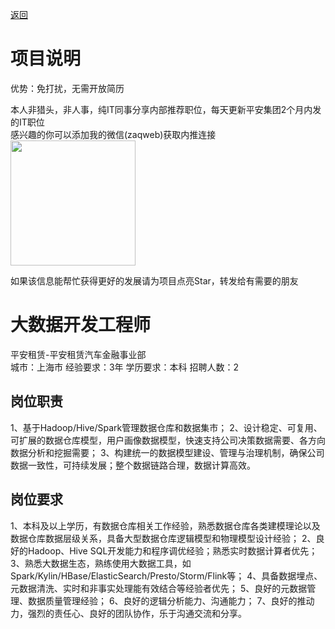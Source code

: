 [返回](../../)

# 项目说明

优势：免打扰，无需开放简历

本人非猎头，非人事，纯IT同事分享内部推荐职位，每天更新平安集团2个月内发的IT职位  
感兴趣的你可以添加我的微信(zaqweb)获取内推连接  
<img src="https://github.com/zaqweb/PA-IT-JOBS/blob/master/WechatICode.jpeg"  height="200" width="200">

如果该信息能帮忙获得更好的发展请为项目点亮Star，转发给有需要的朋友

# 大数据开发工程师
平安租赁-平安租赁汽车金融事业部  
城市：上海市 经验要求：3年 学历要求：本科  招聘人数：2

## 岗位职责
1、基于Hadoop/Hive/Spark管理数据仓库和数据集市； 
2、设计稳定、可复用、可扩展的数据仓库模型，用户画像数据模型，快速支持公司决策数据需要、各方向数据分析和挖掘需要； 
3、构建统一的数据模型建设、管理与治理机制，确保公司数据一致性，可持续发展；整个数据链路合理，数据计算高效。

## 岗位要求
1、本科及以上学历，有数据仓库相关工作经验，熟悉数据仓库各类建模理论以及数据仓库数据层级关系，具备大型数据仓库逻辑模型和物理模型设计经验；
2、良好的Hadoop、Hive SQL开发能力和程序调优经验；熟悉实时数据计算者优先； 
3、熟悉大数据生态，熟练使用大数据工具，如Spark/Kylin/HBase/ElasticSearch/Presto/Storm/Flink等；
4、具备数据埋点、元数据清洗、实时和非事实处理能有效结合等经验者优先；
5、良好的元数据管理、数据质量管理经验； 
6、良好的逻辑分析能力、沟通能力； 
7、良好的推动力，强烈的责任心、良好的团队协作，乐于沟通交流和分享。




